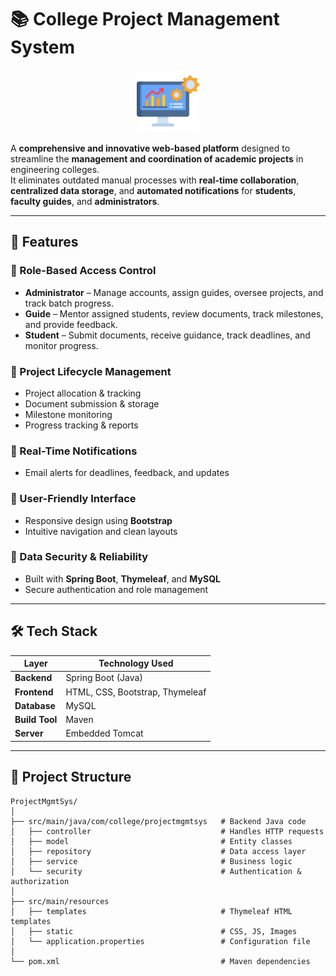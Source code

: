 # 📚 College Project Management System

<p align="center">
  <img src="ProjectMgmtSys/src/main/resources/static/img/logo.png" alt="Project Logo" width="100" height="100">
</p>

A **comprehensive and innovative web-based platform** designed to streamline the **management and coordination of academic projects** in engineering colleges.  
It eliminates outdated manual processes with **real-time collaboration**, **centralized data storage**, and **automated notifications** for **students**, **faculty guides**, and **administrators**.

---

## 🚀 Features

### 🔹 Role-Based Access Control
- **Administrator** – Manage accounts, assign guides, oversee projects, and track batch progress.
- **Guide** – Mentor assigned students, review documents, track milestones, and provide feedback.
- **Student** – Submit documents, receive guidance, track deadlines, and monitor progress.

### 🔹 Project Lifecycle Management
- Project allocation & tracking  
- Document submission & storage  
- Milestone monitoring  
- Progress tracking & reports  

### 🔹 Real-Time Notifications
- Email alerts for deadlines, feedback, and updates

### 🔹 User-Friendly Interface
- Responsive design using **Bootstrap**  
- Intuitive navigation and clean layouts  

### 🔹 Data Security & Reliability
- Built with **Spring Boot**, **Thymeleaf**, and **MySQL**  
- Secure authentication and role management  

---

## 🛠️ Tech Stack

| Layer         | Technology Used               |
|--------------|--------------------------------|
| **Backend**  | Spring Boot (Java)             |
| **Frontend** | HTML, CSS, Bootstrap, Thymeleaf|
| **Database** | MySQL                          |
| **Build Tool**| Maven                         |
| **Server**   | Embedded Tomcat                |

---

## 📂 Project Structure

```plaintext
ProjectMgmtSys/
│
├── src/main/java/com/college/projectmgmtsys   # Backend Java code
│   ├── controller                             # Handles HTTP requests
│   ├── model                                  # Entity classes
│   ├── repository                             # Data access layer
│   ├── service                                # Business logic
│   └── security                               # Authentication & authorization
│
├── src/main/resources
│   ├── templates                              # Thymeleaf HTML templates
│   ├── static                                 # CSS, JS, Images
│   └── application.properties                 # Configuration file
│
└── pom.xml                                    # Maven dependencies


